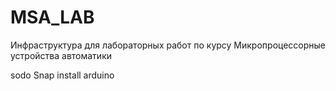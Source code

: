 # MSA_LAB
Инфраструктура для лабораторных работ по курсу Микропроцессорные устройства автоматики

sodo Snap install arduino
